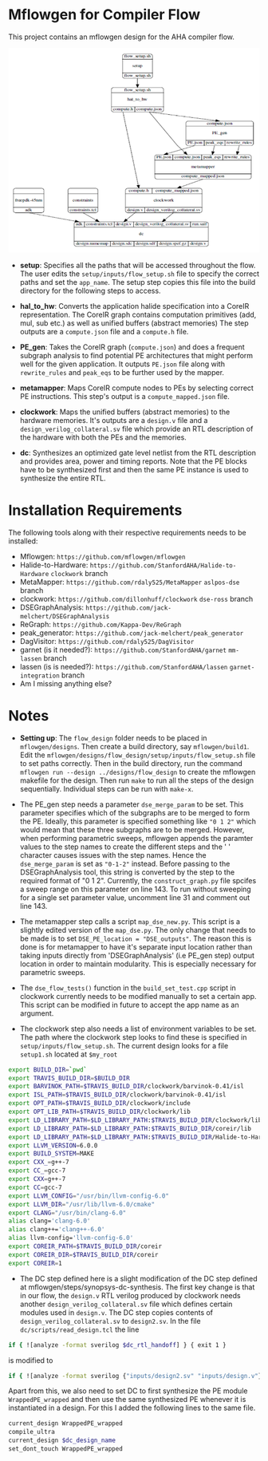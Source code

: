 # Mflowgen for Compiler Flow
This project contains an mflowgen design for the AHA compiler flow. 

![Compiler Flowgraph](flowchart.png)

- **setup**: Specifies all the paths that will be accessed throughout the flow. The user edits the `setup/inputs/flow_setup.sh` file to specify the correct paths and set the `app_name`. The setup step copies this file into the build directory for the following steps to access.  

- **hal_to_hw**: Converts the application halide specification into a CoreIR representation. The CoreIR graph contains computation primitives (add, mul, sub etc.) as well as unified buffers (abstract memories) The step outputs are a `compute.json` file and a `compute.h` file. 

- **PE_gen**: Takes the CoreIR graph (`compute.json`) and does a frequent subgraph analysis to find potential PE architectures that might perform well for the given application. It outputs `PE.json` file along with `rewrite_rules` and `peak_eqs` to be further used by the mapper.

- **metamapper**: Maps CoreIR compute nodes to PEs by selecting correct PE instructions. This step's output is a `compute_mapped.json` file.

- **clockwork**: Maps the unified buffers (abstract memories) to the hardware memories. It's outputs are a `design.v` file and a `design_verilog_collateral.sv` file which provide an RTL description of the hardware with both the PEs and the memories.

- **dc**: Synthesizes an optimized gate level netlist from the RTL description and provides area, power and timing reports. Note that the PE blocks have to be synthesized first and then the same PE instance is used to synthesize the entire RTL.   

# Installation Requirements
The following tools along with their respective requirements needs to be installed:
- Mflowgen: `https://github.com/mflowgen/mflowgen`
- Halide-to-Hardware: `https://github.com/StanfordAHA/Halide-to-Hardware` `clockwork` branch
- MetaMapper: `https://github.com/rdaly525/MetaMapper` `aslpos-dse` branch
- clockwork: `https://github.com/dillonhuff/clockwork` `dse-ross` branch
- DSEGraphAnalysis: `https://github.com/jack-melchert/DSEGraphAnalysis`
- ReGraph: `https://github.com/Kappa-Dev/ReGraph`
- peak_generator: `https://github.com/jack-melchert/peak_generator`
- DagVisitor: `https://github.com/rdaly525/DagVisitor`
- garnet (is it needed?): `https://github.com/StanfordAHA/garnet` `mm-lassen` branch
- lassen (is is needed?): `https://github.com/StanfordAHA/lassen` `garnet-integration` branch
- Am I missing anything else?


# Notes
- **Setting up**: The `flow_design` folder needs to be placed in `mflowgen/designs`. Then create a build directory, say `mflowgen/build1`. Edit the `mflowgen/designs/flow_design/setup/inputs/flow_setup.sh` file to set paths correctly. Then in the build directory, run the command `mflowgen run --design ../designs/flow_design` to create the mflowgen makefile for the design. Then run `make` to run all the steps of the design sequentially. Individual steps can be run with `make-x`.

- The PE_gen step needs a parameter `dse_merge_param` to be set. This parameter specifies which of the subgraphs are to be merged to form the PE. Ideally, this parameter is specified something like `"0 1 2"` which would mean that these three subgraphs are to be merged. However, when performing parametric sweeps, mflowgen appends the paramter values to the step names to create the different steps and the ' ' character causes issues with the step names. Hence the `dse_merge_param` is set as `"0-1-2"` instead. Before passing to the DSEGraphAnalysis tool, this string is converted by the step to the required format of "0 1 2". Currently, the `construct_graph.py` file spcifes a sweep range on this parameter on line 143. To run without sweeping for a single set parameter value, uncomment line 31 and comment out line 143.

- The metamapper step calls a script `map_dse_new.py`. This script is a slightly edited version of the `map_dse.py`. The only change that needs to be made is to set `DSE_PE_location = "DSE_outputs"`. The reason this is done is for metamapper to have it's separate input location rather than taking inputs directly from 'DSEGraphAnalysis' (i.e PE_gen step) output location in order to maintain modularity. This is especially necessary for parametric sweeps.

- The `dse_flow_tests()` function in the `build_set_test.cpp` script in clockwork currently needs to be modified manually to set a certain app. This script can be modified in future to accept the app name as an argument.   

- The clockwork step also needs a list of environment variables to be set. The path where the clockwork step looks to find these is specified in `setup/inputs/flow_setup.sh`. The current design looks for a file `setup1.sh` located at `$my_root`    
```bash
export BUILD_DIR=`pwd`
export TRAVIS_BUILD_DIR=$BUILD_DIR
export BARVINOK_PATH=$TRAVIS_BUILD_DIR/clockwork/barvinok-0.41/isl
export ISL_PATH=$TRAVIS_BUILD_DIR/clockwork/barvinok-0.41/isl
export OPT_PATH=$TRAVIS_BUILD_DIR/clockwork/include
export OPT_LIB_PATH=$TRAVIS_BUILD_DIR/clockwork/lib
export LD_LIBRARY_PATH=$LD_LIBRARY_PATH:$TRAVIS_BUILD_DIR/clockwork/lib
export LD_LIBRARY_PATH=$LD_LIBRARY_PATH:$TRAVIS_BUILD_DIR/coreir/lib
export LD_LIBRARY_PATH=$LD_LIBRARY_PATH:$TRAVIS_BUILD_DIR/Halide-to-Hardware/coreir/lib
export LLVM_VERSION=6.0.0
export BUILD_SYSTEM=MAKE
export CXX_=g++-7
export CC_=gcc-7
export CXX=g++-7
export CC=gcc-7
export LLVM_CONFIG="/usr/bin/llvm-config-6.0"
export LLVM_DIR="/usr/lib/llvm-6.0/cmake"
export CLANG="/usr/bin/clang-6.0"
alias clang='clang-6.0'
alias clang++='clang++-6.0'
alias llvm-config='llvm-config-6.0'
export COREIR_PATH=$TRAVIS_BUILD_DIR/coreir
export COREIR_DIR=$TRAVIS_BUILD_DIR/coreir
export COREIR=1
```

- The DC step defined here is a slight modification of the DC step defined at mflowgen/steps/synopsys-dc-synthesis. The first key change is that in our flow, the `design.v` RTL verilog produced by clockwork needs another `design_verilog_collateral.sv` file which defines certain modules used in `design.v`. The DC step copies contents of `design_verilog_collateral.sv` to `design2.sv`. In the file `dc/scripts/read_design.tcl` the line
```bash
if { ![analyze -format sverilog $dc_rtl_handoff] } { exit 1 }
```
is modified to
```bash
if { ![analyze -format sverilog {"inputs/design2.sv" "inputs/design.v"}] } { exit 1 }
```
Apart from this, we also need to set DC to first synthesize the PE module `WrappedPE_wrapped` and then use the same synthesized PE whenever it is instantiated in a design. For this I added the following lines to the same file.
```bash
current_design WrappedPE_wrapped
compile_ultra
current_design $dc_design_name
set_dont_touch WrappedPE_wrapped
```
